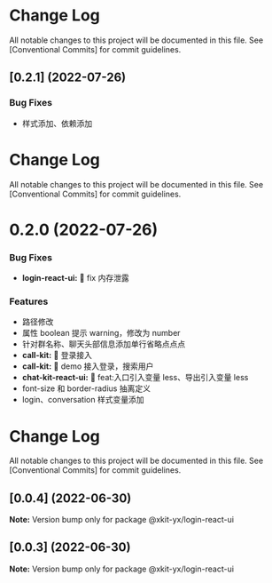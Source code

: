 # Change Log

All notable changes to this project will be documented in this file.
See [Conventional Commits] for commit guidelines.

## [0.2.1] (2022-07-26)

### Bug Fixes

- 样式添加、依赖添加

# Change Log

All notable changes to this project will be documented in this file.
See [Conventional Commits] for commit guidelines.

# 0.2.0 (2022-07-26)

### Bug Fixes

- **login-react-ui:** 🐛 fix 内存泄露

### Features

- 路径修改
- 属性 boolean 提示 warning，修改为 number
- 针对群名称、聊天头部信息添加单行省略点点点
- **call-kit:** 🎸 登录接入
- **call-kit:** 🎸 demo 接入登录，搜索用户
- **chat-kit-react-ui:** 🎸 feat:入口引入变量 less、导出引入变量 less
- font-size 和 border-radius 抽离定义
- login、conversation 样式变量添加

# Change Log

All notable changes to this project will be documented in this file.
See [Conventional Commits] for commit guidelines.

## [0.0.4] (2022-06-30)

**Note:** Version bump only for package @xkit-yx/login-react-ui

## [0.0.3] (2022-06-30)

**Note:** Version bump only for package @xkit-yx/login-react-ui
